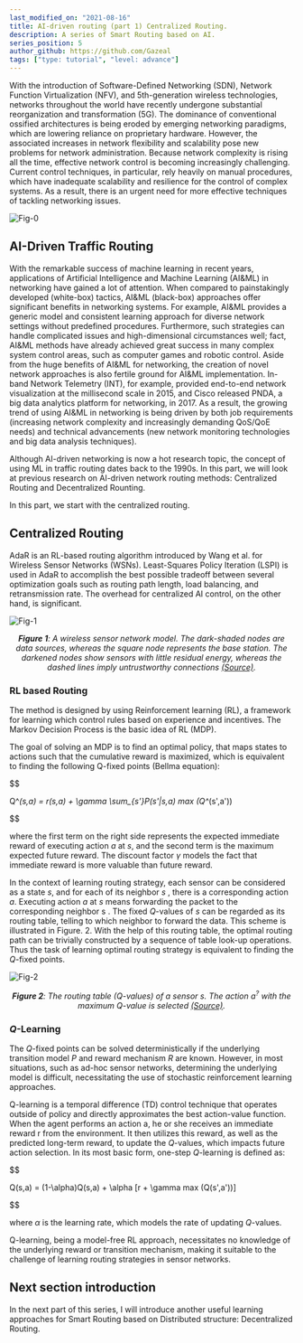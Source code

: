 ```yaml
---
last_modified_on: "2021-08-16"
title: AI-driven routing (part 1) Centralized Routing.
description: A series of Smart Routing based on AI.
series_position: 5
author_github: https://github.com/Gazeal
tags: ["type: tutorial", "level: advance"]
---
```


With the introduction of Software-Defined Networking (SDN), Network Function Virtualization (NFV), and 5th-generation wireless technologies, networks throughout the world have recently undergone substantial reorganization and transformation (5G). The dominance of conventional ossified architectures is being eroded by emerging networking paradigms, which are lowering reliance on proprietary hardware. However, the associated increases in network flexibility and scalability pose new problems for network administration. Because network complexity is rising all the time, effective network control is becoming increasingly challenging. Current control techniques, in particular, rely heavily on manual procedures, which have inadequate scalability and resilience for the control of complex systems. As a result, there is an urgent need for more effective techniques of tackling networking issues.

![Fig-0](https://vision.aioz.io/f/ce0c34940f144eda900c/?dl=1)

## AI-Driven Traffic Routing
With the remarkable success of machine learning in recent years, applications of Artificial Intelligence and Machine Learning (AI&ML) in networking have gained a lot of attention. When compared to painstakingly developed (white-box) tactics, AI&ML (black-box) approaches offer significant benefits in networking systems. For example, AI&ML provides a generic model and consistent learning approach for diverse network settings without predefined procedures. Furthermore, such strategies can handle complicated issues and high-dimensional circumstances well; fact, AI&ML methods have already achieved great success in many complex system control areas, such as computer games and robotic control. Aside from the huge benefits of AI&ML for networking, the creation of novel network approaches is also fertile ground for AI&ML implementation. In-band Network Telemetry (INT), for example, provided end-to-end network visualization at the millisecond scale in 2015, and Cisco released PNDA, a big data analytics platform for networking, in 2017. As a result, the growing trend of using AI&ML in networking is being driven by both job requirements (increasing network complexity and increasingly demanding QoS/QoE needs) and technical advancements (new network monitoring technologies and big data analysis techniques).

Although AI-driven networking is now a hot research topic, the concept of using ML in traffic routing dates back to the 1990s. In this part, we will look at previous research on AI-driven network routing methods: Centralized Routing and Decentralized Rounting.

In this part, we start with the centralized  routing.
## Centralized Routing

AdaR is an RL-based routing algorithm introduced by Wang et al. for Wireless Sensor Networks (WSNs). Least-Squares Policy Iteration (LSPI) is used in AdaR to accomplish the best possible tradeoff between several optimization goals such as routing path length, load balancing, and retransmission rate. The overhead for centralized AI control, on the other hand, is significant.

![Fig-1](https://vision.aioz.io/f/ca4aeade3f2743b4b304/?dl=1)
*<center>**Figure 1**:  A wireless sensor network model. The dark-shaded nodes are data sources, whereas the square node represents the base station. The darkened nodes show sensors with little residual energy, whereas the dashed lines imply untrustworthy connections [(Source)](https://ieeexplore.ieee.org/document/4019984).</center>*

### RL based Routing
The method is designed by using Reinforcement learning (RL), a framework for learning which control rules based on experience and incentives. The Markov Decision Process is the basic idea of RL (MDP).

The goal of solving an MDP is to find an optimal policy, that maps states to actions such that the cumulative reward is maximized, which is equivalent to finding the following Q-fixed points (Bellma equation):


$$

Q^*(s,a) = r(s,a) + \gamma \sum_{s'}P(s'|s,a) max (Q^*(s',a'))

$$

where the first term on the right side represents the expected immediate reward of executing action $a$ at $s$, and the second term is the maximum expected future reward. The discount factor $\gamma$ models the fact that immediate reward is more valuable than future reward.

In the context of learning routing strategy, each sensor can be considered as a state $s$, and for each of its neighbor $s$ , there is a corresponding action $a$. Executing action $a$ at $s$ means forwarding the packet to the corresponding neighbor s . The fixed $Q$-values of $s$ can be regarded as its routing table, telling to which neighbor to forward the data. This scheme is illustrated in Figure. 2. With the help of this routing table, the optimal routing path can be trivially constructed by a sequence of table look-up operations. Thus the task of learning optimal routing strategy is equivalent to finding the $Q$-fixed points.

![Fig-2](https://vision.aioz.io/f/5e50b138735444e196cb/?dl=1)
*<center>**Figure 2**:  The routing table ($Q$-values) of a sensor $s$. The action $a^?$ with the maximum $Q$-value is selected [(Source)](https://ieeexplore.ieee.org/document/4019984).</center>*

### $Q$-Learning
The $Q$-fixed points can be solved deterministically if the underlying transition model $P$ and reward mechanism $R$ are known. However, in most situations, such as ad-hoc sensor networks, determining the underlying model is difficult, necessitating the use of stochastic reinforcement learning approaches.

Q-learning is a temporal difference (TD) control technique that operates outside of policy and directly approximates the best action-value function. When the agent performs an action a, he or she receives an immediate reward r from the environment. It then utilizes this reward, as well as the predicted long-term reward, to update the $Q$-values, which impacts future action selection. In its most basic form, one-step $Q$-learning is defined as:

$$

Q(s,a) = (1-\alpha)Q(s,a) + \alpha [r + \gamma max (Q(s',a'))]

$$

where $\alpha$ is the learning rate, which models the rate of updating $Q$-values.

Q-learning, being a model-free RL approach, necessitates no knowledge of the underlying reward or transition mechanism, making it suitable to the challenge of learning routing strategies in sensor networks.

## Next section introduction
In the next part of this series, I will introduce another useful  learning approaches for Smart Routing based on Distributed structure: Decentralized Routing.
